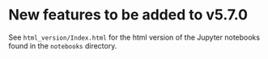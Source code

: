 
# New features to be added to v5.7.0

See `html_version/Index.html` for the html version of the Jupyter notebooks
found in the `notebooks` directory.
